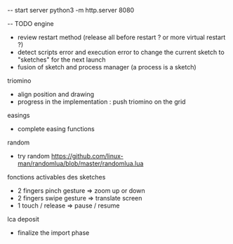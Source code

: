 -- start server
python3 -m http.server 8080


-- TODO
engine
- review restart method (release all before restart ? or more virtual restart ?)
- detect scripts error and execution error to change the current sketch to "sketches" for the next launch
- fusion of sketch and process manager (a process is a sketch)

triomino    
- align position and drawing
- progress in the implementation : push triomino on the grid

easings
- complete easing functions

random
- try random https://github.com/linux-man/randomlua/blob/master/randomlua.lua

fonctions activables des sketches
- 2 fingers pinch gesture => zoom up or down
- 2 fingers swipe gesture => translate screen
- 1 touch / release => pause / resume

lca deposit
- finalize the import phase
